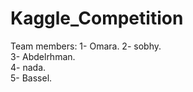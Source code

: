 # Kaggle_Competition
Team members: 
1- Omara. 
2- sobhy.    
3- Abdelrhman.  
4- nada.  
5- Bassel. 
